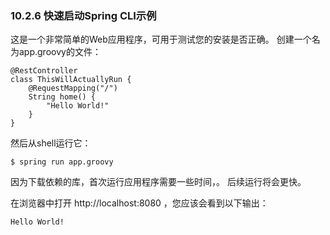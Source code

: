 ### 10.2.6 快速启动Spring CLI示例

这是一个非常简单的Web应用程序，可用于测试您的安装是否正确。 创建一个名为app.groovy的文件：
```
@RestController
class ThisWillActuallyRun {
    @RequestMapping("/")
    String home() {
        "Hello World!"
    }
}
```
然后从shell运行它：
```
$ spring run app.groovy
```
因为下载依赖的库，首次运行应用程序需要一些时间，。 后续运行将会更快。

在浏览器中打开 http://localhost:8080 ，您应该会看到以下输出：
```
Hello World!
```